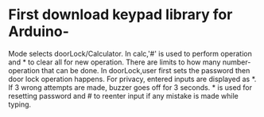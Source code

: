 # First download keypad library for Arduino-
Mode selects doorLock/Calculator. In calc,'#' is used to perform operation and * to clear all for new operation. There are limits to how many number-operation that can be done. In doorLock,user first sets the password then door lock operation happens. For privacy, entered inputs are displayed as *. If 3 wrong attempts are made, buzzer goes off for 3 seconds. * is used for resetting password and # to reenter input if any mistake is made while typing.

